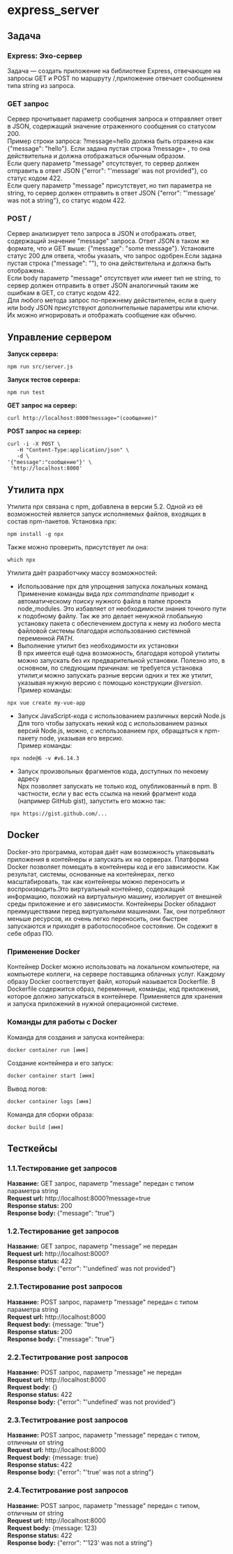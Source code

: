 # express_server
## Задача
### Express: Эхо-сервер
Задача — создать приложение на библиотеке Express, отвечающее на запросы GET и POST по маршруту /,приложение отвечает сообщением типа string из запроса.</br>
### GET запрос</br>
Сервер прочитывает параметр сообщения запроса и отправляет ответ в JSON, содержащий значение отраженного сообщения со статусом 200.</br>
Пример строки запроса: ?message=hello должна быть отражена как {"message": "hello"}. Если задана пустая строка ?message= , то она действительна и должна отображаться обычным образом.</br>
Если query параметр "message" отсутствует, то сервер должен отправить в ответ JSON  {"error": "'message' was not provided"}, со статус кодом 422.</br>
Если query параметр "message" присутствует, но тип параметра не string, то сервер должен отправить в ответ JSON  {"error": "'message' was not a string"}, со статус кодом 422.</br>
### POST /</br>
Сервер анализирует тело запроса в JSON и отображать ответ, содержащий значение "message" запроса. Ответ JSON в таком же формате, что и GET выше: {"message": "some message"}. Установите статус 200 для ответа, чтобы указать, что запрос одобрен.Если задана пустая строка ("message": ""), то она действительна и должна быть отображена.</br>
Если body параметр "message" отсутствует или имеет тип не string, то сервер должен отправить в ответ JSON  аналогичный таким же ошибкам в GET, со статус кодом 422.</br>
Для любого метода запрос по-прежнему действителен, если в query или body JSON присутствуют дополнительные параметры или ключи. Их можно игнорировать и отображать сообщение как обычно.</br>
## Управление сервером
**Запуск сервера:**
```
npm run src/server.js
```
**Запуск тестов сервера:**
```
npm run test
```
**GET запрос на сервер:**
```
curl http://localhost:8000?message="(сообщение)"
```
**POST запрос на сервер:**
```
curl -i -X POST \
   -H "Content-Type:application/json" \
   -d \
'{"message":"сообщение"}' \
 'http://localhost:8000'
```
## Утилита npx
Утилита npx связана с npm, добавлена в версии 5.2. Одной из её возможностей является запуск исполняемых файлов, входящих в состав npm-пакетов. 
Установка npx:
```
npm install -g npx
```
Также можно проверить, присутствует ли она:
```
which npx
```
Утилита даёт разработчику массу возможностей:</br>
* Использование npx для упрощения запуска локальных команд</br>
Применение команды вида _npx commandname_ приводит к автоматическому поиску нужного файла в папке проекта node_modules. Это избавляет от необходимости знания точного пути к подобному файлу. Так же это делает ненужной глобальную установку пакета с обеспечением доступа к нему из любого места файловой системы благодаря использованию системной переменной _PATH_.
* Выполнение утилит без необходимости их установки</br>
В npx имеется ещё одна возможность, благодаря которой утилиты можно запускать без их предварительной установки. Полезно это, в основном, по следующим причинам:
не требуется установка утилит,и можно запускать разные версии одних и тех же утилит, указывая нужную версию с помощью конструкции _@version_.</br> Пример команды:
```
npx vue create my-vue-app
```
* Запуск JavaScript-кода с использованием различных версий Node.js</br>
Для того чтобы запускать некий код с использованием разных версий Node.js, можно, с использованием npx, обращаться к npm-пакету node, указывая его версию.</br> Пример команды:
```
 npx node@6 -v #v6.14.3
```
* Запуск произвольных фрагментов кода, доступных по некоему адресу</br>
Npx позволяет запускать не только код, опубликованный в npm. В частности, если у вас есть ссылка на некий фрагмент кода (например GitHub gist), запустить его можно так:
```
 npx https://gist.github.com/...
```
## Docker
Docker-это программа, которая даёт нам возможность упаковывать приложения в контейнеры и запускать их на серверах. Платформа Docker позволяет помещать в контейнеры код и его зависимости. Как результат, системы, основанные на контейнерах, легко масштабировать, так как контейнеры можно переносить и воспроизводить.Это виртуальный контейнер, содержащий информацию, похожий на виртуальную машину, изолирует от внешней среды приложение и его зависимости. Контейнеры Docker обладают преимуществами перед виртуальными машинами. Так, они потребляют меньше ресурсов, их очень легко переносить, они быстрее запускаются и приходят в работоспособное состояние. Он содежит в себе образ ПО.
### Применение Docker
Контейнер Docker можно использовать на локальном компьютере, на компьютере коллеги, на сервере поставщика облачных услуг.
Каждому образу Docker соответствует файл, который называется Dockerfile.
В Dockerfile содержится образ, переменные, команды, код приложения, которое должно запускаться в контейнере. Применяется для хранения и запуска приложений в нужной операционной системе.
### Команды для работы с Docker
Команда для создания и запуска контейнера:
```
docker container run [имя]
```
Создание контейнера и его запуск:
```
docker container start [имя]
```
Вывод логов:
```
docker container logs [имя]
```
Команда для сборки образа:
```
docker build [имя]
```
## Тесткейсы
### 1.1.Тестирование get запросов
**Название:**
GET запрос, параметр "message" передан с типом параметра string</br>
**Request url:** http://localhost:8000?message=true</br>
**Response status:** 200</br>
**Response body:** {"message": "true"}</br>
### 1.2.Тестирование get запросов
**Название:**
GET запрос, параметр "message" не передан</br>
**Request url:** http://localhost:8000?</br>
**Response status:** 422</br>
**Response body:** {"error": "'undefined' was not provided"}</br>
### 2.1.Тестирование post запросов
**Название:**
POST запрос, параметр "message" передан с типом параметра string</br>
**Request url:** http://localhost:8000</br>
**Request body:** {message: "true"}</br>
**Response status:** 200</br>
**Response body:** {"message": "true"}</br>
### 2.2.Теститрование post запросов
**Название:**
POST запрос, параметр "message" не передан</br>
**Request url:** http://localhost:8000</br>
**Request body:** {}</br>
**Response status:** 422</br>
**Response body:** {"error": "'undefined' was not provided"}</br>
### 2.3.Теститрование post запросов
**Название:**
POST запрос, параметр "message" передан с типом, отличным от string</br>
**Request url:** http://localhost:8000</br>
**Request body:** {message: true}</br>
**Response status:** 422</br>
**Response body:** {"error": "'true' was not a string"}</br>
### 2.4.Теститрование post запросов
**Название:**
POST запрос, параметр "message" передан с типом, отличным от string</br>
**Request url:** http://localhost:8000</br>
**Request body:** {message: 123}</br>
**Response status:** 422</br>
**Response body:** {"error": "'123' was not a string"}</br>